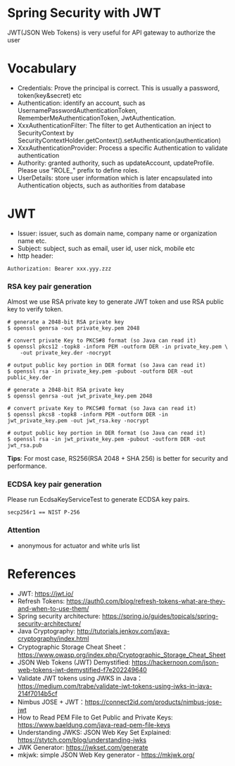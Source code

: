 Spring Security with JWT
========================

JWT(JSON Web Tokens) is very useful for API gateway to authorize the user

# Vocabulary

* Credentials: Prove the principal is correct. This is usually a password, token(key&secret) etc
* Authentication: identify an account, such as UsernamePasswordAuthenticationToken, RememberMeAuthenticationToken, JwtAuthentication.
* XxxAuthenticationFilter: The filter to get Authentication an inject to SecurityContext by SecurityContextHolder.getContext().setAuthentication(authentication)
* XxxAuthenticationProvider: Process a specific Authentication to validate authentication
* Authority: granted authority, such as updateAccount, updateProfile. Please use "ROLE_" prefix to define roles.
* UserDetails: store user information which is later encapsulated into Authentication objects, such as authorities from database

# JWT

* Issuer: issuer, such as domain name, company name or organization name etc.
* Subject: subject, such as email, user id, user nick, mobile etc
* http header:

```
Authorization: Bearer xxx.yyy.zzz
```

### RSA key pair generation

Almost we use RSA private key to generate JWT token and use RSA public key to verify token.

```
# generate a 2048-bit RSA private key
$ openssl genrsa -out private_key.pem 2048

# convert private Key to PKCS#8 format (so Java can read it)
$ openssl pkcs12 -topk8 -inform PEM -outform DER -in private_key.pem \
    -out private_key.der -nocrypt

# output public key portion in DER format (so Java can read it)
$ openssl rsa -in private_key.pem -pubout -outform DER -out public_key.der

```

```
# generate a 2048-bit RSA private key
$ openssl genrsa -out jwt_private_key.pem 2048

# convert private Key to PKCS#8 format (so Java can read it)
$ openssl pkcs8 -topk8 -inform PEM -outform DER -in jwt_private_key.pem -out jwt_rsa.key -nocrypt

# output public key portion in DER format (so Java can read it)
$ openssl rsa -in jwt_private_key.pem -pubout -outform DER -out jwt_rsa.pub

```

**Tips**: For most case, RS256(RSA 2048 + SHA 256) is better for security and performance.

### ECDSA key pair generation

Please run EcdsaKeyServiceTest to generate ECDSA key pairs.

`secp256r1 == NIST P-256`

### Attention

* anonymous for actuator and white urls list

# References

* JWT: https://jwt.io/
* Refresh Tokens: https://auth0.com/blog/refresh-tokens-what-are-they-and-when-to-use-them/
* Spring security architecture: https://spring.io/guides/topicals/spring-security-architecture/
* Java Cryptography: http://tutorials.jenkov.com/java-cryptography/index.html
* Cryptographic Storage Cheat Sheet： https://www.owasp.org/index.php/Cryptographic_Storage_Cheat_Sheet
* JSON Web Tokens (JWT) Demystified: https://hackernoon.com/json-web-tokens-jwt-demystified-f7e202249640
* Validate JWT tokens using JWKS in Java：https://medium.com/trabe/validate-jwt-tokens-using-jwks-in-java-214f7014b5cf
* Nimbus JOSE + JWT：https://connect2id.com/products/nimbus-jose-jwt
* How to Read PEM File to Get Public and Private Keys: https://www.baeldung.com/java-read-pem-file-keys
* Understanding JWKS: JSON Web Key Set Explained: https://stytch.com/blog/understanding-jwks
* JWK Generator: https://jwkset.com/generate
* mkjwk: simple JSON Web Key generator - https://mkjwk.org/
